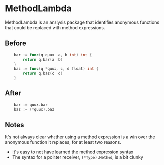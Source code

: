 # MethodLambda

MethodLambda is an analysis package that identifies anonymous functions that could be replaced with method expressions.

## Before

```go
    bar := func(q quux, a, b int) int {
        return q.bar(a, b)
    }
    baz := func(q *quux, c, d float) int {
        return q.baz(c, d)
    }
```

## After

```go
    bar := quux.bar
    baz := (*quux).baz
```

## Notes

It's not always clear whether using a method expression is a win over the anonymous function it replaces, for at least two reasons.

- It's easy to not have learned the method expression syntax
- The syntax for a pointer receiver, `(*Type).Method`, is a bit clunky
